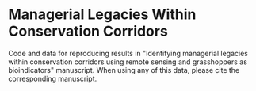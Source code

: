 # Managerial Legacies Within Conservation Corridors
Code and data for reproducing results in "Identifying managerial legacies within conservation corridors using remote sensing and grasshoppers as bioindicators" manuscript.
When using any of this data, please cite the corresponding manuscript.
